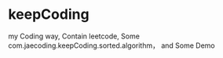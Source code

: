 # keepCoding
my Coding way, Contain leetcode, Some com.jaecoding.keepCoding.sorted.algorithm， and  Some Demo

